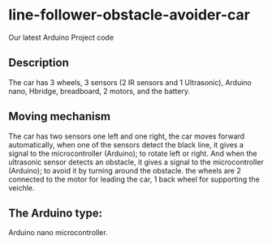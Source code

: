 # line-follower-obstacle-avoider-car
Our latest Arduino Project code 
## Description 
The car has 3 wheels, 3 sensors (2 IR sensors and 1 Ultrasonic), Arduino nano, Hbridge, breadboard, 2 motors, and the battery.

## Moving mechanism
The car has two sensors one left and one right, the car moves forward automatically, when one of the sensors detect the black line, it gives a signal to the microcontroller (Arduino); to rotate left or right. And when the ultrasonic sensor detects an obstacle, it gives a signal to the microcontroller (Arduino); to avoid it by turning around the obstacle. the wheels are 2 connected to the motor
for leading the car, 1 back wheel for supporting the veichle.

## The Arduino type: 
Arduino nano microcontroller.
